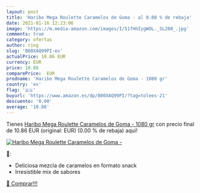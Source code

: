 ```yaml
---
layout: post
title: 'Haribo Mega Roulette Caramelos de Goma - al 0.00 % de rebaja'
date: 2021-01-16 12:23:06
image: 'https://m.media-amazon.com/images/I/51fHhIygWOL._SL200_.jpg'
comments: true
category: ofertas
author: ring
slug: 'B00XAQ99PI-es'
actualPrice: 10.86 EUR
currency: EUR
price: 10.86
comparePrice:  EUR
prodname: 'Haribo Mega Roulette Caramelos de Goma - 1080 gr'
country: 'es'
flag: '🇪🇸'
buyurl: 'https://www.amazon.es/dp/B00XAQ99PI/?tag=tolees-21'
descuento: '0.00'
average: '10.86'
---
```


Tienes [Haribo Mega Roulette Caramelos de Goma - 1080 gr](https://www.amazon.es/dp/B00XAQ99PI/?tag=tolees-21) con precio final de  10.86 EUR (original:  EUR) (0.00 %  de rebaja) aqui!

[![Haribo Mega Roulette Caramelos de Goma -](https://m.media-amazon.com/images/I/51fHhIygWOL._SL200_.jpg)](https://www.amazon.es/dp/B00XAQ99PI/?tag=tolees-21)

🔎:

- Deliciosa mezcla de caramelos en formato snack
- Irresistible mix de sabores

[🛒 Comprar!!!](https://www.amazon.es/dp/B00XAQ99PI/?tag=tolees-21)
